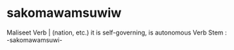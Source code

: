 # sakomawamsuwiw
Maliseet Verb | (nation, etc.) it is self-governing, is autonomous Verb Stem : -sakomawamsuwi-
